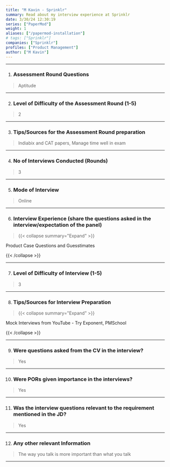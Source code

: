 ```yaml
---
title: "M Kavin - Sprinklr"
summary: Read about my interview experience at Sprinklr
date: 3/30/24 12:30:19
series: ["PaperMod"]
weight: 1
aliases: ["/papermod-installation"]
# tags: ["Sprinklr"]
companies: ["Sprinklr"]
profiles: ["Product Management"]
author: ["M Kavin"]
---
```

---
1. ### Assessment Round Questions

> Aptitude

---

2. ### Level of Difficulty of the Assessment Round (1-5)

> 2

---

3. ### Tips/Sources for the Assessment Round preparation

> Indiabix and CAT papers, Manage time well in exam

---

4. ### No of Interviews Conducted (Rounds)

> 3

---

5. ### Mode of Interview

> Online

---

6. ### Interview Experience (share the questions asked in the interview/expectation of the panel)

> {{< collapse summary="Expand" >}}

Product Case Questions and Guesstimates

{{< /collapse >}}

---

7. ### Level of Difficulty of Interview (1-5)

> 3

---

8. ### Tips/Sources for Interview Preparation

> {{< collapse summary="Expand" >}}

Mock Interviews from YouTube - Try Exponent, PMSchool

{{< /collapse >}}

---

9. ### Were questions asked from the CV in the interview?

> Yes

---

10. ### Were PORs given importance in the interviews?

> Yes

---

11. ### Was the interview questions relevant to the requirement mentioned in the JD?

> Yes

---

12. ### Any other relevant Information

> The way you talk is more important than what you talk

---

